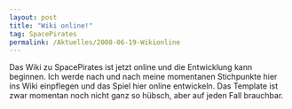 ```yaml
---
layout: post
title: "Wiki online!"
tag: SpacePirates
permalink: /Aktuelles/2008-06-19-Wikionline
---
```


Das Wiki zu SpacePirates ist jetzt online und die Entwicklung kann beginnen. Ich werde nach und nach meine momentanen Stichpunkte hier ins Wiki einpflegen und das Spiel hier online entwickeln. Das Template ist zwar momentan noch nicht ganz so hübsch, aber auf jeden Fall brauchbar.

